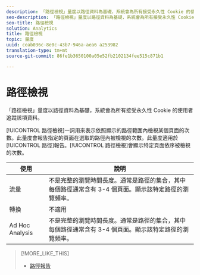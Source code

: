 ```yaml
---
description: 「路徑檢視」量度以路徑資料為基礎，系統會為所有接受永久性 Cookie 的使用者追蹤該項資料。
seo-description: 「路徑檢視」量度以路徑資料為基礎，系統會為所有接受永久性 Cookie 的使用者追蹤該項資料。
seo-title: 路徑檢視
solution: Analytics
title: 路徑檢視
topic: 量度
uuid: ceab036c-8e0c-43b7-946a-aea6 a253982
translation-type: tm+mt
source-git-commit: 86fe1b3650100a05e52fb2102134fee515c871b1

---
```



# 路徑檢視

「路徑檢視」量度以路徑資料為基礎，系統會為所有接受永久性 Cookie 的使用者追蹤該項資料。

[!UICONTROL 路徑檢視]一詞用來表示依照顯示的路徑範圍內檢視某個頁面的次數。此量度會報告指定的頁面在選取的路徑內被檢視的次數。此量度適用於[!UICONTROL 路徑]報告。[!UICONTROL 路徑檢視]會顯示特定頁面依序被檢視的次數。

| 使用 | 說明 |
|---|---|
| 流量 | 不是完整的瀏覽時間長度。通常是路徑的集合，其中每個路徑通常含有 3-4 個頁面。顯示該特定路徑的瀏覽頻率。 |
| 轉換 | 不適用 |
| Ad Hoc Analysis | 不是完整的瀏覽時間長度。通常是路徑的集合，其中每個路徑通常含有 3-4 個頁面。顯示該特定路徑的瀏覽頻率。 |

>[!MORE_LIKE_THIS]
>
>* [路徑報告](/help/components/c-variables/dimensionslist/reports-paths.md)

